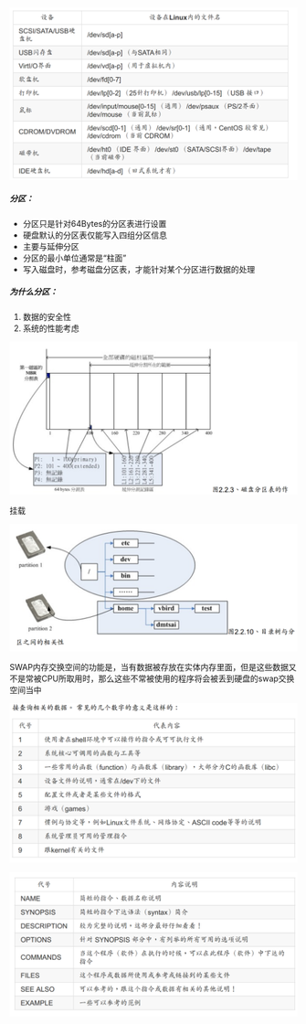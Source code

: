 ![常见的设备与其在Linux当中的文件名](../images/Snipaste_2020-09-11_00-35-17.png)

##### 分区：

- 分区只是针对64Bytes的分区表进行设置
- 硬盘默认的分区表仅能写入四组分区信息
- 主要与延伸分区
- 分区的最小单位通常是“柱面”
- 写入磁盘时，参考磁盘分区表，才能针对某个分区进行数据的处理

##### 为什么分区：

1. 数据的安全性
2. 系统的性能考虑

![](../images/Snipaste_2020-09-13_02-19-16.png)

挂载

![](../images/Snipaste_2020-09-13_22-45-50.png)

SWAP内存交换空间的功能是，当有数据被存放在实体内存里面，但是这些数据又不是常被CPU所取用时，那么这些不常被使用的程序将会被丢到硬盘的swap交换空间当中

![](../images/Snipaste_2020-09-15_00-27-02.png)

![](../images/Snipaste_2020-09-15_00-28-23.png)

